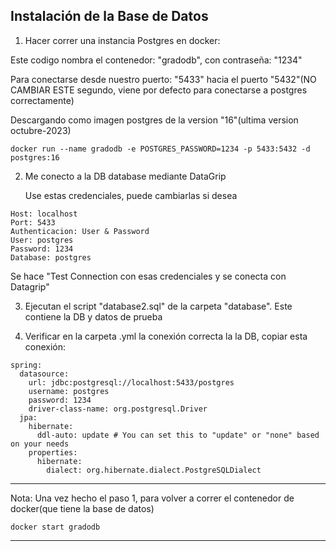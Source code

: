 ## Instalación de la Base de Datos

1. Hacer correr una instancia Postgres en docker:

Este codigo nombra el contenedor: "gradodb", con contraseña: "1234"

Para conectarse desde nuestro puerto: "5433" hacia el puerto "5432"(NO CAMBIAR ESTE segundo, viene por defecto para conectarse a postgres correctamente)

Descargando como imagen postgres de la version "16"(ultima version octubre-2023)

```
docker run --name gradodb -e POSTGRES_PASSWORD=1234 -p 5433:5432 -d postgres:16
```

2. Me conecto a la DB database mediante DataGrip

   Use estas credenciales, puede cambiarlas si desea

```
Host: localhost
Port: 5433
Authenticacion: User & Password
User: postgres
Password: 1234
Database: postgres
```

Se hace "Test Connection con esas credenciales y se conecta con Datagrip"

3. Ejecutan el script "database2.sql" de la carpeta "database". Este contiene la DB y datos de prueba

4. Verificar en la carpeta .yml la conexión correcta la la DB, copiar esta conexión:

```
spring:
  datasource:
    url: jdbc:postgresql://localhost:5433/postgres
    username: postgres
    password: 1234
    driver-class-name: org.postgresql.Driver
  jpa:
    hibernate:
      ddl-auto: update # You can set this to "update" or "none" based on your needs
    properties:
      hibernate:
        dialect: org.hibernate.dialect.PostgreSQLDialect
```

---

Nota: Una vez hecho el paso 1, para volver a correr el contenedor de docker(que tiene la base de datos)

```
docker start gradodb
```

---
